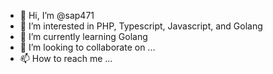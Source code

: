 - 👋 Hi, I’m @sap471
- 👀 I’m interested in PHP, Typescript, Javascript, and Golang
- 🌱 I’m currently learning Golang
- 💞️ I’m looking to collaborate on ...
- 📫 How to reach me ...

<!---
sap471/sap471 is a ✨ special ✨ repository because its `README.md` (this file) appears on your GitHub profile.
You can click the Preview link to take a look at your changes.
--->
